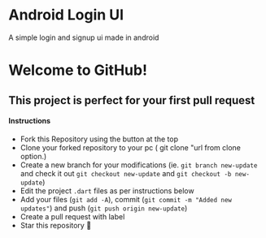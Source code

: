 # Android Login UI
A simple login and signup ui made in android

# Welcome to GitHub!

## This project is perfect for your first pull request

#### Instructions

- Fork this Repository using the button at the top
- Clone your forked repository to your pc ( git clone "url from clone option.)
- Create a new branch for your modifications (ie. `git branch new-update` and check it out `git checkout new-update` and `git checkout -b new-update`)
- Edit the project `.dart` files as per instructions below
- Add your files (`git add -A`), commit (`git commit -m "Added new updates"`) and push (`git push origin new-update`)
- Create a pull request with label
- Star this repository 🌟